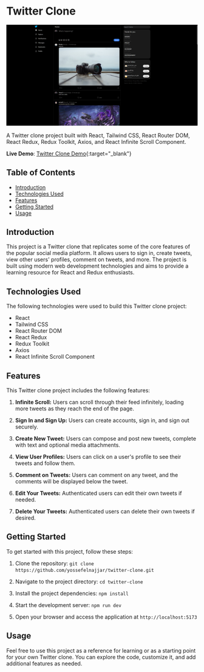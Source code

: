 # Twitter Clone 

![Twitter Clone Screenshot](./src/assets/screenshots/homePageScreenshot.png)

A Twitter clone project built with React, Tailwind CSS, React Router DOM, React Redux, Redux Toolkit, Axios, and React Infinite Scroll Component.

**Live Demo**: [Twitter Clone Demo](https://twitter-clone-yossef.vercel.app/){:target="_blank"}  

## Table of Contents

- [Introduction](#introduction)
- [Technologies Used](#technologies-used)
- [Features](#features)
- [Getting Started](#getting-started)
- [Usage](#usage)

## Introduction

This project is a Twitter clone that replicates some of the core features of the popular social media platform. It allows users to sign in, create tweets, view other users' profiles, comment on tweets, and more. The project is built using modern web development technologies and aims to provide a learning resource for React and Redux enthusiasts.

## Technologies Used

The following technologies were used to build this Twitter clone project:

- React
- Tailwind CSS
- React Router DOM
- React Redux
- Redux Toolkit
- Axios
- React Infinite Scroll Component

## Features

This Twitter clone project includes the following features:

1. **Infinite Scroll:** Users can scroll through their feed infinitely, loading more tweets as they reach the end of the page.

2. **Sign In and Sign Up:** Users can create accounts, sign in, and sign out securely.

3. **Create New Tweet:** Users can compose and post new tweets, complete with text and optional media attachments.

4. **View User Profiles:** Users can click on a user's profile to see their tweets and follow them.

5. **Comment on Tweets:** Users can comment on any tweet, and the comments will be displayed below the tweet.

6. **Edit Your Tweets:** Authenticated users can edit their own tweets if needed.

7. **Delete Your Tweets:** Authenticated users can delete their own tweets if desired.

## Getting Started

To get started with this project, follow these steps:

1. Clone the repository: `git clone https://github.com/yossefelnajjar/twitter-clone.git`

2. Navigate to the project directory: `cd twitter-clone`

3. Install the project dependencies: `npm install`

4. Start the development server: `npm run dev`

5. Open your browser and access the application at `http://localhost:5173`

## Usage

Feel free to use this project as a reference for learning or as a starting point for your own Twitter clone. You can explore the code, customize it, and add additional features as needed.
